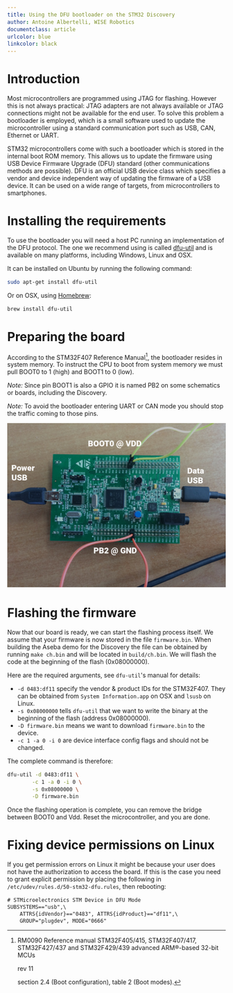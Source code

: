 ```yaml
---
title: Using the DFU bootloader on the STM32 Discovery
author: Antoine Albertelli, WISE Robotics
documentclass: article
urlcolor: blue
linkcolor: black
---
```


# Introduction
Most microcontrollers are programmed using JTAG for flashing.
However this is not always practical: JTAG adapters are not always available or JTAG connections might not be available for the end user.
To solve this problem a bootloader is employed, which is a small software used to update the microcontroller using a standard communication port such as USB, CAN, Ethernet or UART.

STM32 microcontrollers come with such a bootloader which is stored in the internal boot ROM memory.
This allows us to update the firmware using USB Device Firmware Upgrade (DFU) standard (other communications methods are possible).
DFU is an official USB device class which specifies a vendor and device independent way of updating the firmware of a USB device.
It can be used on a wide range of targets, from microcontrollers to smartphones.

# Installing the requirements
To use the bootloader you will need a host PC running an implementation of the DFU protocol.
The one we recommend using is called [dfu-util][dfu-util] and is available on many platforms, including Windows, Linux and OSX.

It can be installed on Ubuntu by running the following command:

```bash
sudo apt-get install dfu-util
```

Or on OSX, using [Homebrew][homebrew]:

```bash
brew install dfu-util
```

# Preparing the board
According to the STM32F407 Reference Manual[^1], the bootloader resides in system memory.
To instruct the CPU to boot from system memory we must pull BOOT0 to 1 (high) and BOOT1 to 0 (low).

[^1]:
    RM0090
    Reference manual
    STM32F405/415, STM32F407/417, STM32F427/437 and STM32F429/439 advanced ARM®-based 32-bit MCUs

    rev 11

    section 2.4 (Boot configuration),
    table 2 (Boot modes).

*Note:* Since pin BOOT1 is also a GPIO it is named PB2 on some schematics or boards, including the Discovery.

*Note:* To avoid the bootloader entering UART or CAN mode you should stop the traffic coming to those pins.

![Connections required for the DFU bootloader. The left USB is only required to power the board and can be ignored in case the board has an external power supply.](dfu-connections.jpg)

# Flashing the firmware

Now that our board is ready, we can start the flashing process itself.
We assume that your firmware is now stored in the file `firmware.bin`.
When building the Aseba demo for the Discovery the file can be obtained by running `make ch.bin` and will be located in `build/ch.bin`.
We will flash the code at the beginning of the flash (0x08000000).

Here are the required arguments, see `dfu-util`'s manual for details:

* `-d 0483:df11` specify the vendor & product IDs for the STM32F407.
    They can be obtained from `System Information.app` on OSX and `lsusb` on Linux.
* `-s 0x08000000` tells `dfu-util` that we want to write the binary at the beginning of the flash (address 0x08000000).
* `-D firmware.bin` means we want to download `firmware.bin` to the device.
* `-c 1 -a 0 -i 0` are device interface config flags and should not be changed.

The complete command is therefore:

```bash
dfu-util -d 0483:df11 \
        -c 1 -a 0 -i 0 \
        -s 0x08000000 \
        -D firmware.bin
```

Once the flashing operation is complete, you can remove the bridge between BOOT0 and Vdd.
Reset the microcontroller, and you are done.

# Fixing device permissions on Linux

If you get permission errors on Linux it might be because your user does not have the authorization to access the board.
If this is the case you need to grant explicit permission by placing the following in `/etc/udev/rules.d/50-stm32-dfu.rules`, then rebooting:

```
# STMicroelectronics STM Device in DFU Mode
SUBSYSTEMS=="usb",\
    ATTRS{idVendor}=="0483", ATTRS{idProduct}=="df11",\
    GROUP="plugdev", MODE="0666"
```


[dfu-util]: http://dfu-util.sourceforge.net/
[homebrew]: http://brew.sh/
